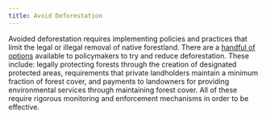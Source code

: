```yaml
---
title: Avoid Deforestation
---
```


Avoided deforestation requires implementing policies and practices that limit the legal or illegal removal of native forestland. There are a [handful of options](http://www.ipcc.ch/publications_and_data/ar4/wg3/en/ch9s9-6-1.html) available to policymakers to try and reduce deforestation. These include: legally protecting forests through the creation of designated protected areas, requirements that private landholders maintain a minimum fraction of forest cover, and payments to landowners for providing environmental services through maintaining forest cover. All of these require rigorous monitoring and enforcement mechanisms in order to be effective.
